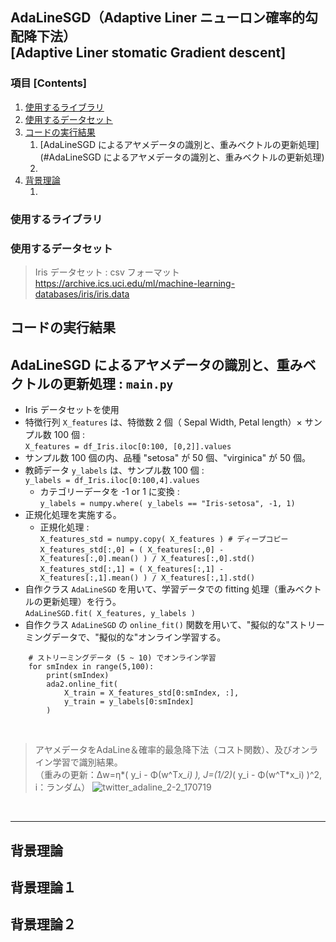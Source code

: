## AdaLineSGD（Adaptive Liner ニューロン確率的勾配降下法）</br> [Adaptive Liner stomatic Gradient descent]

### 項目 [Contents]

1. [使用するライブラリ](#使用するライブラリ)
1. [使用するデータセット](#使用するデータセット)
1. [コードの実行結果](#コードの実行結果)
    1. [AdaLineSGD によるアヤメデータの識別と、重みベクトルの更新処理](#AdaLineSGD によるアヤメデータの識別と、重みベクトルの更新処理)
    1. [](#)
1. [背景理論](#背景理論)
    1. [](#)


<a name="#使用するライブラリ"></a>

### 使用するライブラリ


<a name="#使用するデータセット"></a>

### 使用するデータセット

> Iris データセット : csv フォーマット </br>
https://archive.ics.uci.edu/ml/machine-learning-databases/iris/iris.data


<a name="#コードの実行結果"></a>

## コードの実行結果

<a name="#AdaLineSGD によるアヤメデータの識別と、重みベクトルの更新処理"></a>

## AdaLineSGD によるアヤメデータの識別と、重みベクトルの更新処理 : `main.py`

- Iris データセットを使用
- 特徴行列 `X_features` は、特徴数 2 個（ Sepal Width, Petal length）× サンプル数 100 個 :</br> `X_features = df_Iris.iloc[0:100, [0,2]].values`
- サンプル数 100 個の内、品種 "setosa" が 50 個、"virginica" が 50 個。
- 教師データ `y_labels` は、サンプル数 100 個 : </br >`y_labels = df_Iris.iloc[0:100,4].values`
    - カテゴリーデータを -1 or 1 に変換 : </br>`y_labels = numpy.where( y_labels == "Iris-setosa", -1, 1)`
- 正規化処理を実施する。</br> 
    - 正規化処理 : </br>
    `X_features_std = numpy.copy( X_features ) # ディープコピー`</br>
    `X_features_std[:,0] = ( X_features[:,0] - X_features[:,0].mean() ) / X_features[:,0].std() `</br>
    `X_features_std[:,1] = ( X_features[:,1] - X_features[:,1].mean() ) / X_features[:,1].std()`
- 自作クラス `AdaLineSGD` を用いて、学習データでの fitting 処理（重みベクトルの更新処理）を行う。</br> `AdaLineSGD.fit( X_features, y_labels )`
- 自作クラス `AdaLineSGD` の `online_fit()` 関数を用いて、"擬似的な"ストリーミングデータで、"擬似的な"オンライン学習する。
```
    # ストリーミングデータ (5 ~ 10) でオンライン学習
    for smIndex in range(5,100):
        print(smIndex)
        ada2.online_fit( 
            X_train = X_features_std[0:smIndex, :], 
            y_train = y_labels[0:smIndex] 
        )
```

</br>

> アヤメデータをAdaLine＆確率的最急降下法（コスト関数）、及びオンライン学習で識別結果。</br>（重みの更新：Δw=η*( y_i - Φ(w^T*x_i) ), J=(1/2)*( y_i - Φ(w^T*x_i) )^2, i：ランダム）
![twitter_adaline_2-2_170719](https://user-images.githubusercontent.com/25688193/28357356-19940cb8-6ca6-11e7-80ba-50e0c968f6dc.png)

</br>

---

<a name="#背景理論"></a>

## 背景理論

<a name="#背景理論１"></a>

## 背景理論１

<a name="#背景理論２"></a>

## 背景理論２
